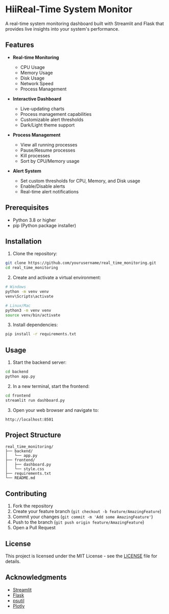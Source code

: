 # HiiReal-Time System Monitor

A real-time system monitoring dashboard built with Streamlit and Flask that provides live insights into your system's performance.

## Features

- **Real-time Monitoring**
  - CPU Usage
  - Memory Usage
  - Disk Usage
  - Network Speed
  - Process Management

- **Interactive Dashboard**
  - Live-updating charts
  - Process management capabilities
  - Customizable alert thresholds
  - Dark/Light theme support

- **Process Management**
  - View all running processes
  - Pause/Resume processes
  - Kill processes
  - Sort by CPU/Memory usage

- **Alert System**
  - Set custom thresholds for CPU, Memory, and Disk usage
  - Enable/Disable alerts
  - Real-time alert notifications

## Prerequisites

- Python 3.8 or higher
- pip (Python package installer)

## Installation

1. Clone the repository:
```bash
git clone https://github.com/yourusername/real_time_monitoring.git
cd real_time_monitoring
```

2. Create and activate a virtual environment:
```bash
# Windows
python -m venv venv
venv\Scripts\activate

# Linux/Mac
python3 -m venv venv
source venv/bin/activate
```

3. Install dependencies:
```bash
pip install -r requirements.txt
```

## Usage

1. Start the backend server:
```bash
cd backend
python app.py
```

2. In a new terminal, start the frontend:
```bash
cd frontend
streamlit run dashboard.py
```

3. Open your web browser and navigate to:
```
http://localhost:8501
```

## Project Structure

```
real_time_monitoring/
├── backend/
│   └── app.py
├── frontend/
│   ├── dashboard.py
│   └── style.css
├── requirements.txt
└── README.md
```

## Contributing

1. Fork the repository
2. Create your feature branch (`git checkout -b feature/AmazingFeature`)
3. Commit your changes (`git commit -m 'Add some AmazingFeature'`)
4. Push to the branch (`git push origin feature/AmazingFeature`)
5. Open a Pull Request

## License

This project is licensed under the MIT License - see the [LICENSE](LICENSE) file for details.

## Acknowledgments

- [Streamlit](https://streamlit.io/)
- [Flask](https://flask.palletsprojects.com/)
- [psutil](https://psutil.readthedocs.io/)
- [Plotly](https://plotly.com/) 